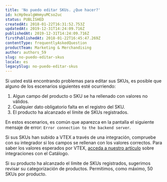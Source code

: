 ```yaml
---
title: 'No puedo editar SKUs. ¿Que hacer?'
id: kcHp9ealgWmmyuMCso2uc
status: PUBLISHED
createdAt: 2018-01-22T16:31:52.753Z
updatedAt: 2019-12-31T14:24:09.716Z
publishedAt: 2019-12-31T14:24:09.716Z
firstPublishedAt: 2018-01-22T16:45:47.269Z
contentType: frequentlyAskedQuestion
productTeam: Marketing & Merchandising
author: authors_59
slug: no-puedo-editar-skus
locale: es
legacySlug: no-puedo-editar-skus
---
```


Si usted está encontrando problemas para editar sus SKUs, es posible que alguno de los escenarios siguientes esté ocurriendo:

1. Algun campo del producto o SKU se ha rellenado con valores no válidos.
2. Cualquier dato obligatorio falta en el registro del SKU.
3. El producto ha alcanzado el límite de SKUs registrados.

En estos escenarios, es común que aparezca en la pantalla el siguiente mensaje de error: `Error connection to the backend server`.

Si sus SKUs han subido a VTEX a través de una integración, compruebe con su integrador si los campos se rellenan con los valores correctos. Para saber los valores esperados por VTEX, [acceda a nuestro artículo](/es/tutorial/guia-de-integracion-de-erps-catalogo-completo) sobre integraciones con el Catálogo.

Si su producto ha alcanzado el límite de SKUs registrados, sugerimos revisar su categorización de productos. Permitimos, como máximo, 50 SKUs por producto.
